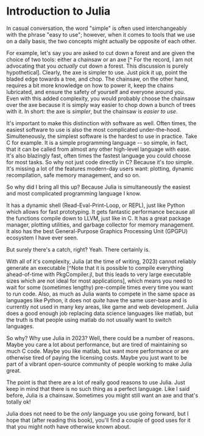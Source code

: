 # Introduction to Julia

In casual conversation, the word "simple" is often used interchangeably with the phrase "easy to use"; however, when it comes to tools that we use on a daily basis, the two concepts might actually be opposite of each other.

For example, let's say you are asked to cut down a forest and are given the choice of two tools: either a chainsaw or an axe [^ For the record, I am not advocating that you *actually* cut down a forest. This discussion is purely hypothetical].
Clearly, the axe is simpler to use.
Just pick it up, point the bladed edge towards a tree, and chop.
The chainsaw, on the other hand, requires a bit more knowledge on how to power it, keep the chains lubricated, and ensure the safety of yourself and everyone around you.
Even with this added complexity, you would probably choose the chainsaw over the axe because it is simply way easier to chop down a bunch of trees with it.
In short: the axe is *simpler*, but the chainsaw is *easier to use*.

It's important to make this distinction with software as well.
Often times, the easiest software to use is also the most complicated under-the-hood.
Simulteneously, the simplest software is the hardest to use in practice.
Take C for example.
It is a simple programming language -- so simple, in fact, that it can be called from almost any other high-level language with ease.
It's also blazingly fast, often times the fastest language you could choose for most tasks.
So why not just code directly in C?
Because it's *too* simple.
It's missing a lot of the features modern-day users want: plotting, dynamic recompilation, safe memory management, and so on.

So why did I bring all this up?
Because Julia is simultaneously the easiest and most complicated programming language I know.

It has a dynamic shell (Read-Eval-Print-Loop, or REPL), just like Python which allows for fast prototyping.
It gets fantastic performance because all the functions compile down to LLVM, just like in C.
It has a great package manager, plotting utilities, and garbage collector for memory management.
It also has the best General-Purpose Graphics Processing Unit (GPGPU) ecosystem I have ever seen.

But surely there's a catch, right?
Yeah.
There certainly is.

With all of it's complexity, Julia (at the time of writing, 2023) cannot reliably generate an executable [^Note that it is possible to compile everything ahead-of-time with PkgCompiler.jl, but this leads to very large executable sizes which are not ideal for most applications], which means you need to wait for some (sometimes lengthy) pre-compile times every time you want to run code.
Also, as much as Julia wants to compete in the same space as languages like Python, it does not *quite* have the same user-base and is currently not used in many key areas, like game and web development.
Julia does a good enough job replacing data science languages like matlab, but the truth is that people using matlab do not usually want to switch languages.

So why?
Why use Julia in 2023?
Well, there could be a number of reasons.
Maybe you care a lot about performance, but are tired of maintaining so much C code.
Maybe you like matlab, but want more performance or are otherwise tired of paying the licensing costs.
Maybe you just want to be part of a vibrant open-source community of people working to make Julia great.

The point is that there are a lot of really good reasons to use Julia.
Just keep in mind that there is no such thing as a perfect language.
Like I said before, Julia is a chainsaw.
Sometimes you might still want an axe and that's totally ok!

Julia does not need to be the *only* language you use going forward, but I hope that (after reading this book), you'll find a couple of good uses for it that you might noth have otherwise known about.
